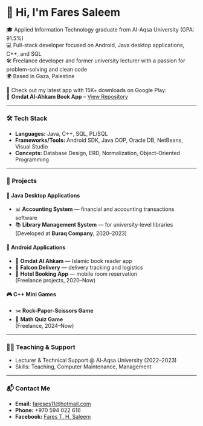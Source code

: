 # 👋 Hi, I'm Fares Saleem

🎓 Applied Information Technology graduate from Al-Aqsa University (GPA: 91.5%)  
💻 Full-stack developer focused on Android, Java desktop applications, C++, and SQL  
🛠️ Freelance developer and former university lecturer with a passion for problem-solving and clean code  
🌍 Based in Gaza, Palestine

🔗 Check out my latest app with 15K+ downloads on Google Play:  
📱 **Omdat Al-Ahkam Book App** – [View Repository](https://github.com/FaresSaleemGHub/Omdat-Alahkam-Book-App)

---

### 🛠️ Tech Stack
- **Languages:** Java, C++, SQL, PL/SQL  
- **Frameworks/Tools:** Android SDK, Java OOP, Oracle DB, NetBeans, Visual Studio  
- **Concepts:** Database Design, ERD, Normalization, Object-Oriented Programming  

---

### 📂 Projects
#### 🔷 Java Desktop Applications
- 📊 **Accounting System** — financial and accounting transactions software  
- 📚 **Library Management System** — for university-level libraries  
(Developed at **Buraq Company**, 2020–2023)

#### 📱 Android Applications
- 📘 **Omdat Al Ahkam** — Islamic book reader app  
- 🛵 **Falcon Delivery** — delivery tracking and logistics  
- 🏨 **Hotel Booking App** — mobile room reservation  
(Freelance projects, 2020–Now)

#### 🎮 C++ Mini Games
- ✂️ **Rock-Paper-Scissors Game**  
- 🧠 **Math Quiz Game**  
(Freelance, 2024–Now)

---

### 🧑‍🏫 Teaching & Support
- Lecturer & Technical Support @ Al-Aqsa University (2022–2023)  
- Skills: Teaching, Computer Maintenance, Management

---

### 📬 Contact Me
- **Email:** fareses11@hotmail.com  
- **Phone:** +970 594 022 616  
- **Facebook:** [Fares T. H. Saleem](https://facebook.com)  
